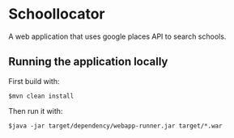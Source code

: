 # Schoollocator

A web application that uses google places API to search schools. 

## Running the application locally

First build with:

    $mvn clean install

Then run it with:

    $java -jar target/dependency/webapp-runner.jar target/*.war

